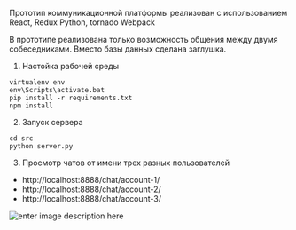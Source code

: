 
Прототип коммуникационной платформы реализован с использованием
React, Redux
Python, tornado
Webpack

В прототипе реализована только возможность общения между двумя собеседниками. Вместо базы данных сделана заглушка.

1. Настойка рабочей среды
```
virtualenv env
env\Scripts\activate.bat
pip install -r requirements.txt
npm install
```

2. Запуск сервера
```
cd src
python server.py
```

3. Просмотр чатов от имени трех разных пользователей
* http://localhost:8888/chat/account-1/
* http://localhost:8888/chat/account-2/
* http://localhost:8888/chat/account-3/

![enter image description here](https://cdn.pbrd.co/images/kPvfJ98XE.png)